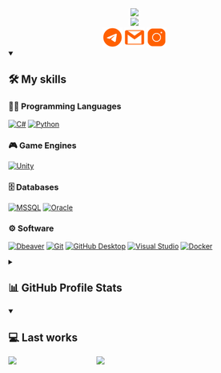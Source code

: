 <div align="center">
 <a href="#">
    <img src="https://readme-typing-svg.demolab.com?font=Fira+Code&weight=500&size=30&duration=1&color=FF6000&center=true&repeat=false&width=435&lines=Vladyslav+Kukulchuk" /></a>
 <br>
  <a href="#">
    <img src="https://readme-typing-svg.demolab.com?font=Fira+Code&weight=500&size=25&duration=2500&pause=1500&color=FF6000&center=true&width=435&lines=Beginner+game+developer." /></a>
  <br>
   <a href="https://t.me/fols1" target="_blank"><img src="icons/icons8-telegram.png" width="40" height="40" alt="telegram" /></a>
   <a href="mailto:vladkukulchuk@gmail.com" target="_blank"><img src="icons/icons8-gmail.png" width="40" height="40" alt="gmail" /></a>
   <a href="https://instagram.com/vladkukulchuk?igshid=OGQ5ZDc2ODk2ZA==" target="_blank"><img src="icons/icons8-instagram.png" width="40" height="40" alt="Instagram" /></a>
</div>
 
 <details open> 
  <summary><h2>🛠️ My skills</h2></summary>

  <h3>👨‍💻 Programming Languages</h3>
  <p>
<a href="#"><img alt="C#" src="https://custom-icon-badges.demolab.com/badge/C%23-68217A.svg?logo=cs2&logoColor=white"></a>
<a href="#"><img alt="Python" src="https://img.shields.io/badge/Python-14354C.svg?logo=python&logoColor=white"></a>
  </p>

  <h3>🎮 Game Engines</h3>
  <p>
      <a href="#"><img alt="Unity" src="https://img.shields.io/badge/Unity-%23000000.svg?logo=Unity&logoColor=white"></a>
  </p>
 
  <h3>🗄️ Databases</h3>
  <p>
      <a href="#"><img alt="MSSQL" src="https://img.shields.io/badge/Microsoft%20SQL%20Server-00f.svg?logo=microsoft%20sql%20server&logoColor=white"></a>
      <a href="#"><img alt="Oracle" src ="https://img.shields.io/badge/Oracle-F00000.svg?logo=oracle&logoColor=white"></a>
  </p>

  <h3>⚙️ Software</h3>
  <p>
      <a href="#"><img alt="Dbeaver" src="https://custom-icon-badges.demolab.com/badge/-Dbeaver-372923?logo=dbeaver&logoColor=white"></a>
      <a href="#"><img alt="Git" src="https://img.shields.io/badge/Git-F05033.svg?logo=git&logoColor=white"></a>
      <a href="#"><img alt="GitHub Desktop" src="https://img.shields.io/badge/GitHub%20Desktop-8034A9.svg?logo=github&logoColor=white"></a>
      <a href="#"><img alt="Visual Studio" src="https://img.shields.io/badge/Visual%20Studio%20-0078d7.svg?logo=visual-studio&logoColor=white"></a>
    <a href="#"><img alt="Docker" src ="https://img.shields.io/badge/Docker-00f.svg?logo=docker&logoColor=white"></a>
  </p>
</details open> 
 
  <details close> 
  <summary><h2>📊 GitHub Profile Stats</h2></summary>
<div width="70%" align="center"><a align="left" href="#"><img align="left" width="25%" src="https://github-readme-stats.vercel.app/api/top-langs?username=fols133&title_color=FF6000&text_color=ffffff&icon_color=64748b&bg_color=181824&hide_border=true&locale=en&layout=compact"></a>
 </div>
 <br><br><br><br><br>
</details close> 
 
  <details open> 
  <summary><h2>💻  Last works</h2></summary>
<div width="100%" align="left"><a href="https://github.com/fols133/Cube-Surfer-clone" align="left"><img align="left" width="35%" src="https://github-readme-stats.vercel.app/api/pin/?username=fols133&repo=Cube-Surfer-clone&title_color=FF6000&text_color=ffffff&icon_color=64748b&bg_color=181824&hide_border=true&locale=en" /></a>
<a href="https://github.com/fols133/Helix-Jump-clone" align="center"><img align="left" width="35%" src="https://github-readme-stats.vercel.app/api/pin/?username=fols133&repo=Helix-Jump-clone&title_color=FF6000&text_color=ffffff&icon_color=64748b&bg_color=181824&hide_border=true&locale=en" /></a></div>
 <br><br><br><br><br>
 </details open> 
